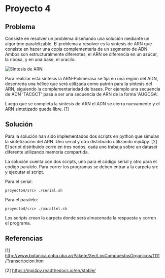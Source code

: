 # Proyecto 4

## Problema

Consiste en resolver un problema diseñando una solución mediante un algoritmo paralelizable. El problema a resolver es la síntesis de ARN que consiste en hacer una copia complementaria de un segmento de ADN. Ambos son estructuralmente diferentes, el ARN se diferencia en un azúcar, la ribosa, y en una base, el uracilo. 

![Síntesis de ARN](http://www.botanica.cnba.uba.ar/Pakete/3er/LosCompuestosOrganicos/1111/Transcripcion_archivos/image002.gif)

Para realizar esta síntesis la ARN-Polimerasa se fija en una región del ADN, desenreda una hélice que será utilizada como patrón para la síntesis del ARN, siguiendo la complementariedad de bases. Por ejemplo una secuencia de ADN 'TACGCT' pasa a ser una secuencia de ARN de la forma 'AUGCGA'. 

Luego que se completa la síntesis de ARN el ADN se cierra nuevamente y el ARN sintetizado queda libre. [1]


## Solución

Para la solución han sido implementados dos scripts en python que simulan la sintetización del ARN. Uno serial y otro distribuido utilizando mpi4py. [2]  El script distribuido corre en tres nodos, cada uno trabaja sobre un dataset diferente utilizando memoria compartida. 

La solución cuenta con dos scripts, uno para el código serial y otro para el código paralelo. Para correr los programas se deben entrar a la carpeta src y ejecutar el script.

Para el serial:
```
proyecto4/src> ./serial.sh

```


Para el paralelo:

```
proyecto4/src> ./parallel.sh

```
Los scripts crean la carpeta donde será almacenada la respuesta y corren el programa.

## Referencias

[1] http://www.botanica.cnba.uba.ar/Pakete/3er/LosCompuestosOrganicos/1111/Transcripcion.htm

[2] https://mpi4py.readthedocs.io/en/stable/
